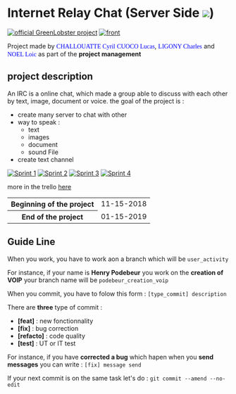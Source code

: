 # Internet Relay Chat (Server Side <img src="https://img.icons8.com/color/48/000000/internet-hub.png">)

[![official GreenLobster project](https://img.shields.io/badge/GL-Official-276955.svg)](https://trello.com/greenlobster2/home)
[![front](https://img.shields.io/badge/eDiome-Front-41A48D.svg)](https://github.com/CharlesLgn/IRCFront)

Project made by
    <span style="color:blue; font-family:Georgia;">CHALLOUATTE Cyril</span>
    <span style="color:blue; font-family:Georgia;">CUOCO Lucas</span>,
    <span style="color:blue; font-family:Georgia;">LIGONY Charles</span> and
    <span style="color:blue; font-family:Georgia;">NOEL Loic</span> as part of the <b>project management</b>
## project description
An IRC is a online chat, which made a group able to discuss with each other by text, image, document or voice.
the goal of the project is :
 - create many server to chat with other
 - way to speak : 
    * text
    * images
    * document
    * sound File
 - create text channel
 
[![Sprint 1](https://img.shields.io/badge/eDiome-Sprint%201-brightgreen.svg)](https://trello.com/b/PkO7KebO/ediome-sprint-1)
[![Sprint 2](https://img.shields.io/badge/eDiome-Sprint%202-brightgreen.svg)](https://trello.com/b/YNmwezgZ/ediome-sprint-2)
[![Sprint 3](https://img.shields.io/badge/eDiome-Sprint%203-brightgreen.svg)](https://trello.com/b/C4NDcPDr/ediome-sprint-3)
[![Sprint 4](https://img.shields.io/badge/eDiome-Sprint%204-brightgreen.svg)](https://trello.com/b/ZWyKmlNV/ediome-sprint-4-final)

 more in the trello [here](https://trello.com/b/AjUTBUOB)
 
 <table>
    <tr>
        <th>Beginning of the project</th>
        <td>11-15-2018</td>
    </tr>
    <tr>
        <th>End of the project</th>
        <td>01-15-2019</td>
    </tr>
</table>
 
 ## Guide Line
When you work, you have to work aon a branch which will be `user_activity`
 
For instance, if your name is **Henry Podebeur** you work on the **creation of VOIP** your branch name will be `podebeur_creation_voip`
 
When you commit, you have to folow this form : `[type_commit] description`
 
 There are **three** type of commit :
  - **\[feat]**     : new fonctionnality
  - **\[fix]**      : bug correction
  - **\[refacto]**  : code quality
  - **\[test]**     : UT or IT test
  
 For instance, if you have **corrected a bug** which hapen when you **send messages** you can write : `[fix] message send`
 
 If your next commit is on the same task let's do : `git commit --amend --no-edit`
